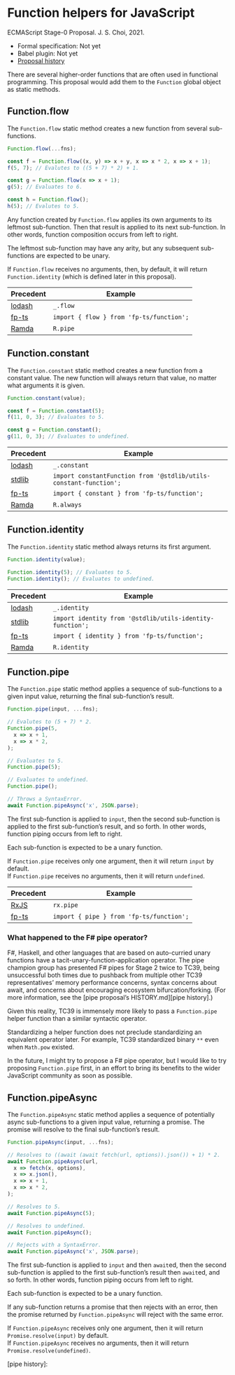 # Function helpers for JavaScript
ECMAScript Stage-0 Proposal. J. S. Choi, 2021.

* Formal specification: Not yet
* Babel plugin: Not yet
* [Proposal history][HISTORY.md]

[HISTORY.md]: https://github.com/js-choi/proposal-function-helpers/blob/main/HISTORY.md

There are several higher-order functions that are often used in functional programming.
This proposal would add them to the `Function` global object as static methods.

## Function.flow
The `Function.flow` static method creates a new function from several sub-functions.

```js
Function.flow(...fns);

const f = Function.flow((x, y) => x + y, x => x * 2, x => x + 1);
f(5, 7); // Evalutes to ((5 + 7) * 2) + 1.

const g = Function.flow(x => x + 1);
g(5); // Evaluates to 6.

const h = Function.flow();
h(5); // Evalutes to 5.
```

Any function created by `Function.flow`
applies its own arguments to its leftmost sub-function.
Then that result is applied to its next sub-function.
In other words, function composition occurs from left to right.

The leftmost sub-function may have any arity,
but any subsequent sub-functions are expected to be unary.

If `Function.flow` receives no arguments, then, by default,
it will return `Function.identity` (which is defined later in this proposal).

| Precedent | Example
| --------- | ---------
|[lodash][] |`_.flow`
|[fp-ts][] |`import { flow } from 'fp-ts/function';`
|[Ramda][] |`R.pipe`

## Function.constant
The `Function.constant` static method creates a new function from a constant value.
The new function will always return that value, no matter what arguments it is given.

```js
Function.constant(value);

const f = Function.constant(5);
f(11, 0, 3); // Evaluates to 5.

const g = Function.constant();
g(11, 0, 3); // Evaluates to undefined.
```

| Precedent | Example
| --------- | ---------
|[lodash][] |`_.constant`
|[stdlib][] |`import constantFunction from '@stdlib/utils-constant-function';`
|[fp-ts][] |`import { constant } from 'fp-ts/function';`
|[Ramda][] |`R.always`

## Function.identity
The `Function.identity` static method always returns its first argument.

```js
Function.identity(value);

Function.identity(5); // Evaluates to 5.
Function.identity(); // Evaluates to undefined.
```

| Precedent | Example
| --------- | ---------
|[lodash][] |`_.identity`
|[stdlib][] |`import identity from '@stdlib/utils-identity-function';`
|[fp-ts][] |`import { identity } from 'fp-ts/function';`
|[Ramda][] |`R.identity`

## Function.pipe
The `Function.pipe` static method applies a sequence
of sub-functions to a given input value, returning the final sub-function’s result.

```js
Function.pipe(input, ...fns);

// Evalutes to (5 + 7) * 2.
Function.pipe(5,
  x => x + 1,
  x => x * 2,
);

// Evaluates to 5.
Function.pipe(5);

// Evaluates to undefined.
Function.pipe();

// Throws a SyntaxError.
await Function.pipeAsync('x', JSON.parse);
```

The first sub-function is applied to `input`,
then the second sub-function is applied to the first sub-function’s result,
and so forth.
In other words, function piping occurs from left to right.

Each sub-function is expected to be a unary function.

If `Function.pipe` receives only one argument, then it will return `input` by default.\
If `Function.pipe` receives no arguments, then it will return `undefined`.

| Precedent | Example
| --------- | ---------
|[RxJS][]   |`rx.pipe`
|[fp-ts][] |`import { pipe } from 'fp-ts/function';`

### What happened to the F# pipe operator?
F#, Haskell, and other languages that are based on auto-curried unary functions
have a tacit-unary-function-application operator.
The pipe champion group has presented F# pipes for Stage 2 twice to TC39,
being unsuccessful both times
due to pushback from multiple other TC39 representatives’
memory performance concerns, syntax concerns about await,
and concerns about encouraging ecosystem bifurcation/forking.
(For more information, see the [pipe proposal’s HISTORY.md][pipe history].)

Given this reality, TC39 is immensely more likely to pass
a `Function.pipe` helper function than a similar syntactic operator.

Standardizing a helper function does not preclude
standardizing an equivalent operator later.
For example, TC39 standardized binary `**` even when `Math.pow` existed.

In the future, I might try to propose a F# pipe operator,
but I would like to try proposing `Function.pipe` first,
in an effort to bring its benefits to the wider JavaScript community
as soon as possible.

## Function.pipeAsync
The `Function.pipeAsync` static method applies a sequence
of potentially async sub-functions to a given input value, returning a promise.
The promise will resolve to the final sub-function’s result.

```js
Function.pipeAsync(input, ...fns);

// Resolves to ((await (await fetch(url, options)).json()) + 1) * 2.
await Function.pipeAsync(url,
  x => fetch(x, options),
  x => x.json(),
  x => x + 1,
  x => x * 2,
);

// Resolves to 5.
await Function.pipeAsync(5);

// Resolves to undefined.
await Function.pipeAsync();

// Rejects with a SyntaxError.
await Function.pipeAsync('x', JSON.parse);
```

The first sub-function is applied to `input` and then `await`ed,
then the second sub-function is applied to the first sub-function’s result then `await`ed,
and so forth.
In other words, function piping occurs from left to right.

Each sub-function is expected to be a unary function.

If any sub-function returns a promise that then rejects with an error,
then the promise returned by `Function.pipeAsync` will reject with the same error.

If `Function.pipeAsync` receives only one argument,
then it will return `Promise.resolve(input)` by default.\
If `Function.pipeAsync` receives no arguments,
then it will return `Promise.resolve(undefined)`.

[lodash]: https://lodash.com/docs/4.17.15
[stdlib]: https://github.com/stdlib-js/stdlib
[RxJS]: https://rxjs.dev
[fp-ts]: https://gcanti.github.io/fp-ts/
[Ramda]: https://ramdajs.com/

[pipe history]:
